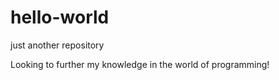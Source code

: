 # hello-world
just another repository 


Looking to further my knowledge in the world of programming!
